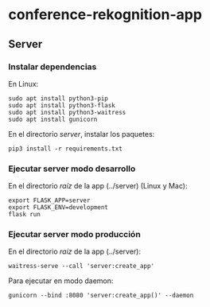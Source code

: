 # conference-rekognition-app

## Server

### Instalar dependencias
En Linux:
```
sudo apt install python3-pip
sudo apt install python3-flask
sudo apt install python3-waitress
sudo apt install gunicorn
```

En el directorio *server*, instalar los paquetes:
```
pip3 install -r requirements.txt
```

### Ejecutar server modo desarrollo
En el directorio *raíz* de la app (../server) (Linux y Mac):
```
export FLASK_APP=server
export FLASK_ENV=development
flask run
```

### Ejecutar server modo producción
En el directorio *raíz* de la app (../server):
```
waitress-serve --call 'server:create_app'
```

Para ejecutar en modo daemon:
```
gunicorn --bind :8080 'server:create_app()' --daemon
```